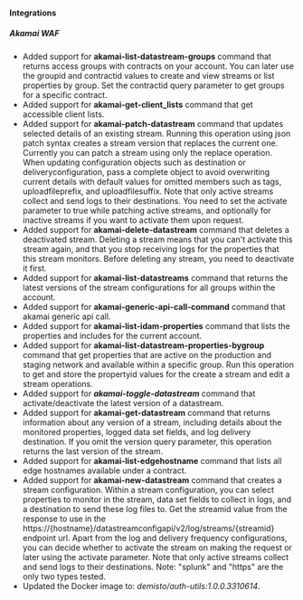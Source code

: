 
#### Integrations

##### Akamai WAF

- Added support for **akamai-list-datastream-groups** command that returns access groups with contracts on your account. You can later use the groupid and contractid values to create and view streams or list properties by group. Set the contractid query parameter to get groups for a specific contract.
- Added support for **akamai-get-client_lists** command that get accessible client lists.
- Added support for **akamai-patch-datastream** command that updates selected details of an existing stream. Running this operation using json patch syntax creates a stream version that replaces the current one. Currently you can patch a stream using only the replace operation. When updating configuration objects such as destination or deliveryconfiguration, pass a complete object to avoid overwriting current details with default values for omitted members such as tags, uploadfileprefix, and uploadfilesuffix. Note that only active streams collect and send logs to their destinations. You need to set the activate parameter to true while patching active streams, and optionally for inactive streams if you want to activate them upon request.
- Added support for **akamai-delete-datastream** command that deletes a deactivated stream. Deleting a stream means that you can't activate this stream again, and that you stop receiving logs for the properties that this stream monitors. Before deleting any stream, you need to deactivate it first.
- Added support for **akamai-list-datastreams** command that returns the latest versions of the stream configurations for all groups within the account.
- Added support for **akamai-generic-api-call-command** command that akamai generic api call.
- Added support for **akamai-list-idam-properties** command that lists the properties and includes for the current account.
- Added support for **akamai-list-datastream-properties-bygroup** command that get properties that are active on the production and staging network and available within a specific group. Run this operation to get and store the propertyid values for the create a stream and edit a stream operations.
- Added support for ***akamai-toggle-datastream*** command that activate/deactivate the latest version of a datastream.
- Added support for **akamai-get-datastream** command that returns information about any version of a stream, including details about the monitored properties, logged data set fields, and log delivery destination. If you omit the version query parameter, this operation returns the last version of the stream.
- Added support for **akamai-list-edgehostname** command that lists all edge hostnames available under a contract.
- Added support for **akamai-new-datastream** command that creates a stream configuration. Within a stream configuration, you can select properties to monitor in the stream, data set fields to collect in logs, and a destination to send these log files to. Get the streamid value from the response to use in the https://{hostname}/datastreamconfigapi/v2/log/streams/{streamid} endpoint url. Apart from the log and delivery frequency configurations, you can decide whether to activate the stream on making the request or later using the activate parameter. Note that only active streams collect and send logs to their destinations. Note: "splunk" and "https" are the only two types tested.
- Updated the Docker image to: *demisto/auth-utils:1.0.0.3310614*.

